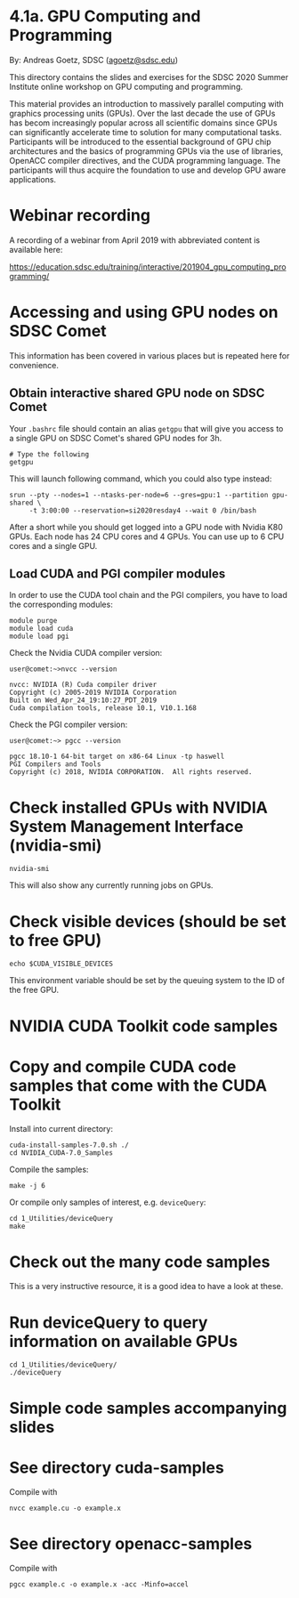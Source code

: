 # 4.1a. GPU Computing and Programming

By: Andreas Goetz, SDSC (agoetz@sdsc.edu)

This directory contains the slides and exercises for the SDSC 2020
Summer Institute online workshop on GPU computing and programming.

This material provides an introduction to massively parallel computing
with graphics processing units (GPUs). Over the last decade the use of
GPUs has becom increasingly popular across all scientific domains
since GPUs can significantly accelerate time to solution for many
computational tasks.
Participants will be introduced to the essential background of GPU
chip architectures and the basics of programming GPUs via the use of
libraries, OpenACC compiler directives, and the CUDA programming
language. The participants will thus acquire the foundation to use and
develop GPU aware applications.

# Webinar recording
A recording of a webinar from April 2019 with abbreviated content is
available here:

https://education.sdsc.edu/training/interactive/201904_gpu_computing_programming/


# Accessing and using GPU nodes on SDSC Comet
This information has been covered in various places but is repeated
here for convenience.

## Obtain interactive shared GPU node on SDSC Comet
Your `.bashrc` file should contain an alias `getgpu` that will give
you access to a single GPU on SDSC Comet's shared GPU nodes for 3h.
```
# Type the following
getgpu
```

This will launch following command, which you could also type instead:
```
srun --pty --nodes=1 --ntasks-per-node=6 --gres=gpu:1 --partition gpu-shared \
     -t 3:00:00 --reservation=si2020resday4 --wait 0 /bin/bash
```

After a short while you should get logged into a GPU node with Nvidia
K80 GPUs. Each node has 24 CPU cores and 4 GPUs. You can use up to 6
CPU cores and a single GPU.

## Load CUDA and PGI compiler modules
In order to use the CUDA tool chain and the PGI compilers, you have to
load the corresponding modules:
```
module purge
module load cuda
module load pgi
```

Check the Nvidia CUDA compiler version:
```
user@comet:~>nvcc --version

nvcc: NVIDIA (R) Cuda compiler driver
Copyright (c) 2005-2019 NVIDIA Corporation
Built on Wed_Apr_24_19:10:27_PDT_2019
Cuda compilation tools, release 10.1, V10.1.168
```

Check the PGI compiler version:
```
user@comet:~> pgcc --version 

pgcc 18.10-1 64-bit target on x86-64 Linux -tp haswell 
PGI Compilers and Tools
Copyright (c) 2018, NVIDIA CORPORATION.  All rights reserved.

```


# Check installed GPUs with NVIDIA System Management Interface (nvidia-smi)
`nvidia-smi`

This will also show any currently running jobs on GPUs.


# Check visible devices (should be set to free GPU)
`echo $CUDA_VISIBLE_DEVICES`

This environment variable should be set by the queuing system to the 
ID of the free GPU.



NVIDIA CUDA Toolkit code samples
================================

# Copy and compile CUDA code samples that come with the CUDA Toolkit
Install into current directory:
```
cuda-install-samples-7.0.sh ./
cd NVIDIA_CUDA-7.0_Samples
```

Compile the samples:
```
make -j 6
```

Or compile only samples of interest, e.g. `deviceQuery`:
```
cd 1_Utilities/deviceQuery
make
```


# Check out the many code samples
This is a very instructive resource, it is a good idea to have a look
at these.


# Run deviceQuery to query information on available GPUs
```
cd 1_Utilities/deviceQuery/
./deviceQuery
```


Simple code samples accompanying slides
=======================================

# See directory cuda-samples
Compile with 
```
nvcc example.cu -o example.x
```

# See directory openacc-samples
Compile with 
```
pgcc example.c -o example.x -acc -Minfo=accel
```
